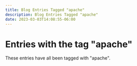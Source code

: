 ```yaml
---
title: Blog Entries Tagged "apache"
description: Blog Entries Tagged "apache"
date: 2023-03-03T14:08:55-06:00
---
```

# Entries with the tag "apache"

These entries have all been tagged with "apache".